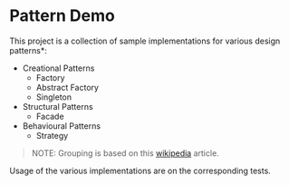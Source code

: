 # Pattern Demo
This project is a collection of sample implementations for various design patterns*:

* Creational Patterns
    * Factory
    * Abstract Factory
    * Singleton
* Structural Patterns
    * Facade
* Behavioural Patterns
    * Strategy

> NOTE: Grouping is based on this [wikipedia](https://en.wikipedia.org/wiki/Software_design_pattern) article.

Usage of the various implementations are on the corresponding tests.